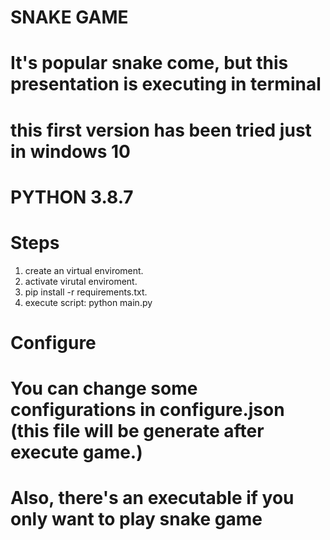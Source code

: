 # SNAKE GAME

# It's popular snake come, but this presentation is executing in terminal

# this first version has been tried just in windows 10

# PYTHON 3.8.7

# Steps 

1. create an virtual enviroment.
2. activate virutal enviroment.
3. pip install -r requirements.txt.
4. execute script: python main.py

# Configure

# You can change some configurations in configure.json (this file will be generate after execute game.)

# Also, there's an executable if you only want to play snake game